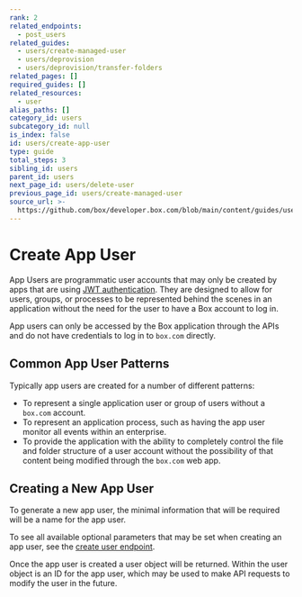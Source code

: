 ```yaml
---
rank: 2
related_endpoints:
  - post_users
related_guides:
  - users/create-managed-user
  - users/deprovision
  - users/deprovision/transfer-folders
related_pages: []
required_guides: []
related_resources:
  - user
alias_paths: []
category_id: users
subcategory_id: null
is_index: false
id: users/create-app-user
type: guide
total_steps: 3
sibling_id: users
parent_id: users
next_page_id: users/delete-user
previous_page_id: users/create-managed-user
source_url: >-
  https://github.com/box/developer.box.com/blob/main/content/guides/users/create-app-user.md
---
```

# Create App User

App Users are programmatic user accounts that may only be created by apps that
are using [JWT authentication](g://authentication/jwt/jwt-setup/).
They are designed to allow for users, groups, or processes to be represented
behind the scenes in an application without the need for the user to have a Box
account to log in.

App users can only be accessed by the Box application through the APIs and do
not have credentials to log in to `box.com` directly.

## Common App User Patterns

Typically app users are created for a number of different patterns:

* To represent a single application user or group of users without a `box.com` account.
* To represent an application process, such as having the app user monitor all events within an enterprise.
* To provide the application with the ability to completely control the file and folder structure of a user account without the possibility of that content being modified through the `box.com` web app.

## Creating a New App User

To generate a new app user, the minimal information that will be required will
be a name for the app user.

<Samples id='post_users_app' >

</Samples>

To see all available optional parameters that may be set when creating an app
user, see the [create user endpoint](endpoint://post-users).

Once the app user is created a user object will be returned. Within the user
object is an ID for the app user, which may be used to make API requests to
modify the user in the future.